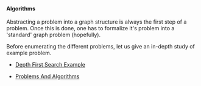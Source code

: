 #### Algorithms

Abstracting a problem into a graph structure is always the first step of a problem. Once this is done, one has to formalize it's problem into a 'standard' graph problem (hopefully).

Before enumerating the different problems, let us give an in-depth study of example problem.

* [Depth First Search Example](Depth-First-Search-Example)
* [Problems And Algorithms](Problems-And-Algorithms)
